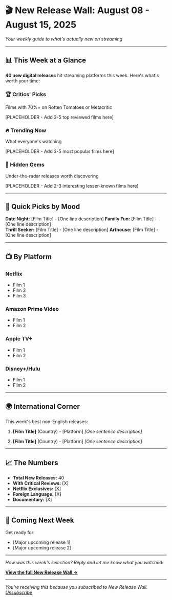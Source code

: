 # 🎬 New Release Wall: August 08 - August 15, 2025

*Your weekly guide to what's actually new on streaming*

---

## 📊 This Week at a Glance

**40 new digital releases** hit streaming platforms this week. Here's what's worth your time:

### 🏆 Critics' Picks
Films with 70%+ on Rotten Tomatoes or Metacritic

[PLACEHOLDER - Add 3-5 top reviewed films here]

### 🔥 Trending Now  
What everyone's watching

[PLACEHOLDER - Add 3-5 most popular films here]

### 💎 Hidden Gems
Under-the-radar releases worth discovering

[PLACEHOLDER - Add 2-3 interesting lesser-known films here]

---

## 🎯 Quick Picks by Mood

**Date Night:** [Film Title] - [One line description]
**Family Fun:** [Film Title] - [One line description]  
**Thrill Seeker:** [Film Title] - [One line description]
**Arthouse:** [Film Title] - [One line description]

---

## 📺 By Platform

### Netflix
- Film 1
- Film 2
- Film 3

### Amazon Prime Video
- Film 1
- Film 2

### Apple TV+
- Film 1
- Film 2

### Disney+/Hulu
- Film 1
- Film 2

---

## 🌍 International Corner

This week's best non-English releases:

1. **[Film Title]** (Country) - [Platform]
   *[One sentence description]*

2. **[Film Title]** (Country) - [Platform]
   *[One sentence description]*

---

## 📈 The Numbers

- **Total New Releases:** 40
- **With Critical Reviews:** [X]
- **Netflix Exclusives:** [X]
- **Foreign Language:** [X]
- **Documentary:** [X]

---

## 🔮 Coming Next Week

Get ready for:
- [Major upcoming release 1]
- [Major upcoming release 2]

---

*How was this week's selection? Reply and let me know what you watched!*

**[View the full New Release Wall →](https://hadrianbelove-stack.github.io/new-release-wall/)**

---

*You're receiving this because you subscribed to New Release Wall. [Unsubscribe]()*
